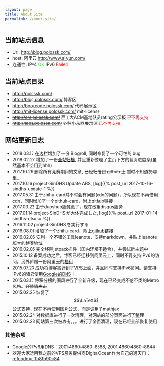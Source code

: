 ```yaml
---
layout: page
title: About Site
permalink: /about-site/
---
```

## 当前站点信息

* Url: <http://blog.polossk.com/>
* host: 阿里云 http://www.aliyun.com/
* 连通性: IPv4 <span style="color: #00ff00;">OK</span> IPv6 <span style="color: #ff0000;">Failed</span>

## 当前站点目录

* <http://polossk.com/>
* <http://blog.polossk.com/> 博客区
* <http://bookcode.polossk.com/> 代码展示区
* <http://mit-license.polossk.com/> mit-license
* <del><http://crs.polossk.com/></del> 西工大ACM基地队员rating公示板 <span style="color: #ff0000;">已不再支持</span>
* <del><http://labs.polossk.com/></del> 各种小东西展示区 <span style="color: #ff0000;">已不再支持</span>

## 网站更新日志

* 2018.03.12 在边栏增加了一份 Blogroll, 同时修复了一个可怕的 bug
* 2018.02.27 增加了一份[全站归档](/post-archive/), 并且重新整理了主页下方的翻页进度条(虽然基本不会用到hhh)
* 2017.10.29 删除所有竞赛期间的文章, <del>已经归档到 github 上</del> 暂时不知道扔哪里...
* 2017.10.16 project-SinDHS Update ABS, [log]({% post_url 2017-10-16-sindhs-update-1 %})
* 2017.05.31 由于zhihu-card时不时会有问题(cdn的问题)，所以现在不再借用cdn，同时增加了一个github-card，附上[github](https://github.com/lepture/github-cards)链接
* 2017.03.22 由于duoshuo服务跪了，现在改用disqus服务
* 2017.01.14 project-SinDHS が大体完成した, [log]({% post_url 2017-01-14-sindhs-otsusu %})
* 2016.11.02 project-SinDHS を実行する
* 2016.08.01 增加了一个zhihu-card，附上[github](https://github.com/laike9m/zhihu-card)链接
* 2016.02.06 安利一个不错的工具leanote，支持markdown，并贴上leanote版本的博客[地址](http://polossk.leanote.com/)
* 2016.02.05 完全移除jetpack插件（国内环境不适合），并尝试新主题中
* 2015.10.12 备案成功之后，博客已经迁移到阿里云上，同时不再支持IPv6的访问。另外附赠一份阿里云的[福利](http://m.aliyun.com/act/aliyun/recommendcodeshare?recommendCode=KPUO2G&from=timeline&isappinstalled=0)
* 2015.07.23 成功将博客搬迁到了[VPS](#vps)上面，并且同时支持IPv6访问。请支持IPv6的诸君使用[Google的DNS](#gdns)！
* 2015.03.15 将积分榜的画风进行了全新升级，现在已经变成不伦不类的Metro风格。<del>详情请点击</del>
* 2015.02.25 恢复了$$\LaTeX$$公式支持，现在不再使用图片公式，而是调用了mathjax
* 2015.02.24 对数据库进行了一次清理，对网站的部分页面进行了整理
* 2015.02.23 网站第三次被攻击。。。进行了全面清理，现在已经全部恢复使用

### 其他杂项

* <a name="gdns"></a>Google的IPv6用DNS：2001:4860:4860::8888, 2001:4860:4860::8844
* <a name="vps"></a>欢迎大家选用我之前的VPS服务提供商DigitalOcean作为自己的通天门：[refcode=cffb8fb90c84](https://www.digitalocean.com/?refcode=cffb8fb90c84)